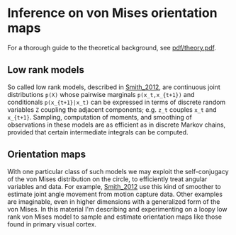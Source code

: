 Inference on von Mises orientation maps
====


For a thorough guide to the theoretical background, see [pdf/theory.pdf](pdf/theory.pdf?raw=true).


Low rank models
----

So called low rank models, described in [Smith\_2012](http://bit.ly/1GcKKEW), are continuous joint distributions `p(X)` whose pairwise marginals `p(x_t,x_{t+1})` and conditionals `p(x_{t+1}|x_t)` can be expressed in terms of discrete random variables `Z` coupling the adjacent components; e.g. `z_t` couples `x_t` and `x_{t+1}`. Sampling, computation of moments, and smoothing of observations in these models are as efficient as in discrete Markov chains, provided that certain intermediate integrals can be computed.


Orientation maps
----

With one particular class of such models we may exploit the self-conjugacy of the von Mises distribution on the circle, to efficiently treat angular variables and data. For example, [Smith\_2012](http://bit.ly/1GcKKEW) use this kind of smoother to estimate joint angle movement from motion capture data. Other examples are imaginable, even in higher dimensions with a generalized form of the von Mises. In this material I'm describing and experimenting on a loopy low rank von Mises model to sample and estimate orientation maps like those found in primary visual cortex. 

